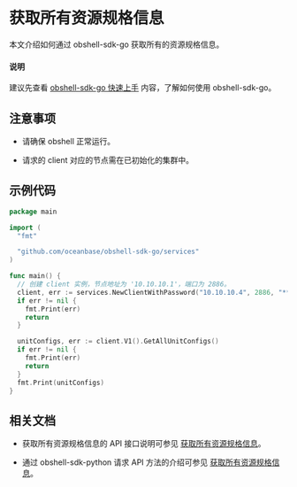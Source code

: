 # 获取所有资源规格信息

本文介绍如何通过 obshell-sdk-go 获取所有的资源规格信息。

<main id="notice" type='explain'>
  <h4>说明</h4>
  <p>建议先查看 <a href='../100.quickstart-of-go.md'>obshell-sdk-go 快速上手</a> 内容，了解如何使用 obshell-sdk-go。</p>
</main>

## 注意事项

* 请确保 obshell 正常运行。

* 请求的 client 对应的节点需在已初始化的集群中。

## 示例代码

```go
package main

import (
  "fmt"

  "github.com/oceanbase/obshell-sdk-go/services"
)

func main() {
  // 创建 client 实例，节点地址为 '10.10.10.1'，端口为 2886。
  client, err := services.NewClientWithPassword("10.10.10.4", 2886, "********")
  if err != nil {
    fmt.Print(err)
    return
  }

  unitConfigs, err := client.V1().GetAllUnitConfigs()
  if err != nil {
    fmt.Print(err)
    return
  }
  fmt.Print(unitConfigs)
}
```

## 相关文档

* 获取所有资源规格信息的 API 接口说明可参见 [获取所有资源规格信息](../../../400.obshell-api-reference/300.unit-management/200.get-all-resource-specifications.md)。

* 通过 obshell-sdk-python 请求 API 方法的介绍可参见 [获取所有资源规格信息](../../100.python/300.unit-management/200.get-all-resource-specifications-of-python.md)。
